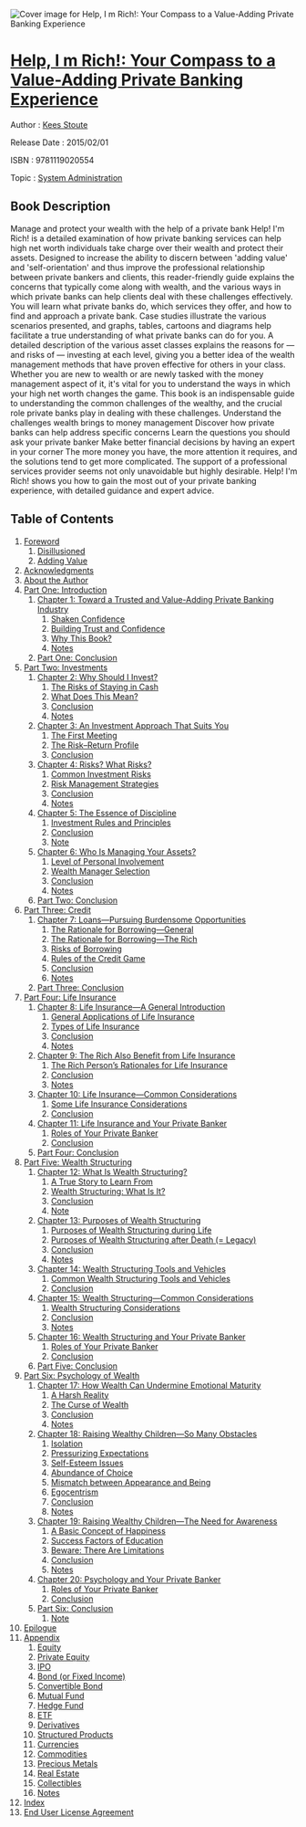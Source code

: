![Cover image for Help, I m Rich!: Your Compass to a Value-Adding Private Banking Experience](https://imgdetail.ebookreading.net/cover/cover/system_admin/EB9781119020554.jpg)

[Help, I m Rich!: Your Compass to a Value-Adding Private Banking Experience](https://ebookreading.net/view/book/Help%2C+I+m+Rich%21%3A+Your+Compass+to+a+Value-Adding+Private+Banking+Experience-EB9781119020554_1.html "Help, I m Rich!: Your Compass to a Value-Adding Private Banking Experience")
====================================================================================================================

Author : [Kees Stoute](https://ebookreading.net/search/author/Kees+Stoute)

Release Date : 2015/02/01

ISBN : 9781119020554

Topic : [System Administration](https://ebookreading.net/search/category/system-administration)

Book Description
-----------------

Manage and protect your wealth with the help of a private bank
Help! I'm Rich! is a detailed examination of how private banking services can help high net worth individuals take charge over their wealth and protect their assets. Designed to increase the ability to discern between 'adding value' and 'self-orientation' and thus improve the professional relationship between private bankers and clients, this reader-friendly guide explains the concerns that typically come along with wealth, and the various ways in which private banks can help clients deal with these challenges effectively. You will learn what private banks do, which services they offer, and how to find and approach a private bank. Case studies illustrate the various scenarios presented, and graphs, tables, cartoons and diagrams help facilitate a true understanding of what private banks can do for you. A detailed description of the various asset classes explains the reasons for — and risks of — investing at each level, giving you a better idea of the wealth management methods that have proven effective for others in your class.
Whether you are new to wealth or are newly tasked with the money management aspect of it, it's vital for you to understand the ways in which your high net worth changes the game. This book is an indispensable guide to understanding the common challenges of the wealthy, and the crucial role private banks play in dealing with these challenges.
Understand the challenges wealth brings to money management
Discover how private banks can help address specific concerns
Learn the questions you should ask your private banker
Make better financial decisions by having an expert in your corner
The more money you have, the more attention it requires, and the solutions tend to get more complicated. The support of a professional services provider seems not only unavoidable but highly desirable. Help! I'm Rich! shows you how to gain the most out of your private banking experience, with detailed guidance and expert advice.
              
Table of Contents
-----------------

1. [Foreword](https://ebookreading.net/view/book/Help%2C+I+m+Rich%21%3A+Your+Compass+to+a+Value-Adding+Private+Banking+Experience-EB9781119020554_5.html)
    1. [Disillusioned](https://ebookreading.net/view/book/Help%2C+I+m+Rich%21%3A+Your+Compass+to+a+Value-Adding+Private+Banking+Experience-EB9781119020554_5.html#f01_1)
    1. [Adding Value](https://ebookreading.net/view/book/Help%2C+I+m+Rich%21%3A+Your+Compass+to+a+Value-Adding+Private+Banking+Experience-EB9781119020554_5.html#f01_2)
1. [Acknowledgments](https://ebookreading.net/view/book/Help%2C+I+m+Rich%21%3A+Your+Compass+to+a+Value-Adding+Private+Banking+Experience-EB9781119020554_6.html)
1. [About the Author](https://ebookreading.net/view/book/Help%2C+I+m+Rich%21%3A+Your+Compass+to+a+Value-Adding+Private+Banking+Experience-EB9781119020554_7.html)
1. [Part One: Introduction](https://ebookreading.net/view/book/Help%2C+I+m+Rich%21%3A+Your+Compass+to+a+Value-Adding+Private+Banking+Experience-EB9781119020554_8.html)
    1. [Chapter 1: Toward a Trusted and Value-Adding Private Banking Industry](https://ebookreading.net/view/book/Help%2C+I+m+Rich%21%3A+Your+Compass+to+a+Value-Adding+Private+Banking+Experience-EB9781119020554_9.html)
        1. [Shaken Confidence](https://ebookreading.net/view/book/Help%2C+I+m+Rich%21%3A+Your+Compass+to+a+Value-Adding+Private+Banking+Experience-EB9781119020554_9.html#c1_1)
        1. [Building Trust and Confidence](https://ebookreading.net/view/book/Help%2C+I+m+Rich%21%3A+Your+Compass+to+a+Value-Adding+Private+Banking+Experience-EB9781119020554_9.html#c1_2)
        1. [Why This Book?](https://ebookreading.net/view/book/Help%2C+I+m+Rich%21%3A+Your+Compass+to+a+Value-Adding+Private+Banking+Experience-EB9781119020554_9.html#c1_3)
        1. [Notes](https://ebookreading.net/view/book/Help%2C+I+m+Rich%21%3A+Your+Compass+to+a+Value-Adding+Private+Banking+Experience-EB9781119020554_9.html#notesSet)
    1. [Part One: Conclusion](https://ebookreading.net/view/book/Help%2C+I+m+Rich%21%3A+Your+Compass+to+a+Value-Adding+Private+Banking+Experience-EB9781119020554_10.html)
1. [Part Two: Investments](https://ebookreading.net/view/book/Help%2C+I+m+Rich%21%3A+Your+Compass+to+a+Value-Adding+Private+Banking+Experience-EB9781119020554_11.html)
    1. [Chapter 2: Why Should I Invest?](https://ebookreading.net/view/book/Help%2C+I+m+Rich%21%3A+Your+Compass+to+a+Value-Adding+Private+Banking+Experience-EB9781119020554_12.html)
        1. [The Risks of Staying in Cash](https://ebookreading.net/view/book/Help%2C+I+m+Rich%21%3A+Your+Compass+to+a+Value-Adding+Private+Banking+Experience-EB9781119020554_12.html#c2_1)
        1. [What Does This Mean?](https://ebookreading.net/view/book/Help%2C+I+m+Rich%21%3A+Your+Compass+to+a+Value-Adding+Private+Banking+Experience-EB9781119020554_12.html#c2_2)
        1. [Conclusion](https://ebookreading.net/view/book/Help%2C+I+m+Rich%21%3A+Your+Compass+to+a+Value-Adding+Private+Banking+Experience-EB9781119020554_12.html#c2_3)
        1. [Notes](https://ebookreading.net/view/book/Help%2C+I+m+Rich%21%3A+Your+Compass+to+a+Value-Adding+Private+Banking+Experience-EB9781119020554_12.html#notesSet)
    1. [Chapter 3: An Investment Approach That Suits You](https://ebookreading.net/view/book/Help%2C+I+m+Rich%21%3A+Your+Compass+to+a+Value-Adding+Private+Banking+Experience-EB9781119020554_13.html)
        1. [The First Meeting](https://ebookreading.net/view/book/Help%2C+I+m+Rich%21%3A+Your+Compass+to+a+Value-Adding+Private+Banking+Experience-EB9781119020554_13.html#c3_1)
        1. [The Risk–Return Profile](https://ebookreading.net/view/book/Help%2C+I+m+Rich%21%3A+Your+Compass+to+a+Value-Adding+Private+Banking+Experience-EB9781119020554_13.html#c3_2)
        1. [Conclusion](https://ebookreading.net/view/book/Help%2C+I+m+Rich%21%3A+Your+Compass+to+a+Value-Adding+Private+Banking+Experience-EB9781119020554_13.html#c3_3)
    1. [Chapter 4: Risks? What Risks?](https://ebookreading.net/view/book/Help%2C+I+m+Rich%21%3A+Your+Compass+to+a+Value-Adding+Private+Banking+Experience-EB9781119020554_14.html)
        1. [Common Investment Risks](https://ebookreading.net/view/book/Help%2C+I+m+Rich%21%3A+Your+Compass+to+a+Value-Adding+Private+Banking+Experience-EB9781119020554_14.html#c4_1)
        1. [Risk Management Strategies](https://ebookreading.net/view/book/Help%2C+I+m+Rich%21%3A+Your+Compass+to+a+Value-Adding+Private+Banking+Experience-EB9781119020554_14.html#c4_2)
        1. [Conclusion](https://ebookreading.net/view/book/Help%2C+I+m+Rich%21%3A+Your+Compass+to+a+Value-Adding+Private+Banking+Experience-EB9781119020554_14.html#c4_3)
        1. [Notes](https://ebookreading.net/view/book/Help%2C+I+m+Rich%21%3A+Your+Compass+to+a+Value-Adding+Private+Banking+Experience-EB9781119020554_14.html#notesSet)
    1. [Chapter 5: The Essence of Discipline](https://ebookreading.net/view/book/Help%2C+I+m+Rich%21%3A+Your+Compass+to+a+Value-Adding+Private+Banking+Experience-EB9781119020554_15.html)
        1. [Investment Rules and Principles](https://ebookreading.net/view/book/Help%2C+I+m+Rich%21%3A+Your+Compass+to+a+Value-Adding+Private+Banking+Experience-EB9781119020554_15.html#c5_1)
        1. [Conclusion](https://ebookreading.net/view/book/Help%2C+I+m+Rich%21%3A+Your+Compass+to+a+Value-Adding+Private+Banking+Experience-EB9781119020554_15.html#c5_2)
        1. [Note](https://ebookreading.net/view/book/Help%2C+I+m+Rich%21%3A+Your+Compass+to+a+Value-Adding+Private+Banking+Experience-EB9781119020554_15.html#notesSet)
    1. [Chapter 6: Who Is Managing Your Assets?](https://ebookreading.net/view/book/Help%2C+I+m+Rich%21%3A+Your+Compass+to+a+Value-Adding+Private+Banking+Experience-EB9781119020554_16.html)
        1. [Level of Personal Involvement](https://ebookreading.net/view/book/Help%2C+I+m+Rich%21%3A+Your+Compass+to+a+Value-Adding+Private+Banking+Experience-EB9781119020554_16.html#c6_2)
        1. [Wealth Manager Selection](https://ebookreading.net/view/book/Help%2C+I+m+Rich%21%3A+Your+Compass+to+a+Value-Adding+Private+Banking+Experience-EB9781119020554_16.html#c6_3)
        1. [Conclusion](https://ebookreading.net/view/book/Help%2C+I+m+Rich%21%3A+Your+Compass+to+a+Value-Adding+Private+Banking+Experience-EB9781119020554_16.html#c6_4)
        1. [Notes](https://ebookreading.net/view/book/Help%2C+I+m+Rich%21%3A+Your+Compass+to+a+Value-Adding+Private+Banking+Experience-EB9781119020554_16.html#notesSet)
    1. [Part Two: Conclusion](https://ebookreading.net/view/book/Help%2C+I+m+Rich%21%3A+Your+Compass+to+a+Value-Adding+Private+Banking+Experience-EB9781119020554_17.html)
1. [Part Three: Credit](https://ebookreading.net/view/book/Help%2C+I+m+Rich%21%3A+Your+Compass+to+a+Value-Adding+Private+Banking+Experience-EB9781119020554_18.html)
    1. [Chapter 7: Loans—Pursuing Burdensome Opportunities](https://ebookreading.net/view/book/Help%2C+I+m+Rich%21%3A+Your+Compass+to+a+Value-Adding+Private+Banking+Experience-EB9781119020554_19.html)
        1. [The Rationale for Borrowing—General](https://ebookreading.net/view/book/Help%2C+I+m+Rich%21%3A+Your+Compass+to+a+Value-Adding+Private+Banking+Experience-EB9781119020554_19.html#c7_1)
        1. [The Rationale for Borrowing—The Rich](https://ebookreading.net/view/book/Help%2C+I+m+Rich%21%3A+Your+Compass+to+a+Value-Adding+Private+Banking+Experience-EB9781119020554_19.html#c7_2)
        1. [Risks of Borrowing](https://ebookreading.net/view/book/Help%2C+I+m+Rich%21%3A+Your+Compass+to+a+Value-Adding+Private+Banking+Experience-EB9781119020554_19.html#c7_3)
        1. [Rules of the Credit Game](https://ebookreading.net/view/book/Help%2C+I+m+Rich%21%3A+Your+Compass+to+a+Value-Adding+Private+Banking+Experience-EB9781119020554_19.html#c7_4)
        1. [Conclusion](https://ebookreading.net/view/book/Help%2C+I+m+Rich%21%3A+Your+Compass+to+a+Value-Adding+Private+Banking+Experience-EB9781119020554_19.html#c7_5)
        1. [Notes](https://ebookreading.net/view/book/Help%2C+I+m+Rich%21%3A+Your+Compass+to+a+Value-Adding+Private+Banking+Experience-EB9781119020554_19.html#notesSet)
    1. [Part Three: Conclusion](https://ebookreading.net/view/book/Help%2C+I+m+Rich%21%3A+Your+Compass+to+a+Value-Adding+Private+Banking+Experience-EB9781119020554_20.html)
1. [Part Four: Life Insurance](https://ebookreading.net/view/book/Help%2C+I+m+Rich%21%3A+Your+Compass+to+a+Value-Adding+Private+Banking+Experience-EB9781119020554_21.html)
    1. [Chapter 8: Life Insurance—A General Introduction](https://ebookreading.net/view/book/Help%2C+I+m+Rich%21%3A+Your+Compass+to+a+Value-Adding+Private+Banking+Experience-EB9781119020554_22.html)
        1. [General Applications of Life Insurance](https://ebookreading.net/view/book/Help%2C+I+m+Rich%21%3A+Your+Compass+to+a+Value-Adding+Private+Banking+Experience-EB9781119020554_22.html#c8_1)
        1. [Types of Life Insurance](https://ebookreading.net/view/book/Help%2C+I+m+Rich%21%3A+Your+Compass+to+a+Value-Adding+Private+Banking+Experience-EB9781119020554_22.html#c8_2)
        1. [Conclusion](https://ebookreading.net/view/book/Help%2C+I+m+Rich%21%3A+Your+Compass+to+a+Value-Adding+Private+Banking+Experience-EB9781119020554_22.html#c8_3)
        1. [Notes](https://ebookreading.net/view/book/Help%2C+I+m+Rich%21%3A+Your+Compass+to+a+Value-Adding+Private+Banking+Experience-EB9781119020554_22.html#notesSet)
    1. [Chapter 9: The Rich Also Benefit from Life Insurance](https://ebookreading.net/view/book/Help%2C+I+m+Rich%21%3A+Your+Compass+to+a+Value-Adding+Private+Banking+Experience-EB9781119020554_23.html)
        1. [The Rich Person’s Rationales for Life Insurance](https://ebookreading.net/view/book/Help%2C+I+m+Rich%21%3A+Your+Compass+to+a+Value-Adding+Private+Banking+Experience-EB9781119020554_23.html#c9_1)
        1. [Conclusion](https://ebookreading.net/view/book/Help%2C+I+m+Rich%21%3A+Your+Compass+to+a+Value-Adding+Private+Banking+Experience-EB9781119020554_23.html#c9_2)
        1. [Notes](https://ebookreading.net/view/book/Help%2C+I+m+Rich%21%3A+Your+Compass+to+a+Value-Adding+Private+Banking+Experience-EB9781119020554_23.html#notesSet)
    1. [Chapter 10: Life Insurance—Common Considerations](https://ebookreading.net/view/book/Help%2C+I+m+Rich%21%3A+Your+Compass+to+a+Value-Adding+Private+Banking+Experience-EB9781119020554_24.html)
        1. [Some Life Insurance Considerations](https://ebookreading.net/view/book/Help%2C+I+m+Rich%21%3A+Your+Compass+to+a+Value-Adding+Private+Banking+Experience-EB9781119020554_24.html#c10_1)
        1. [Conclusion](https://ebookreading.net/view/book/Help%2C+I+m+Rich%21%3A+Your+Compass+to+a+Value-Adding+Private+Banking+Experience-EB9781119020554_24.html#c10_2)
    1. [Chapter 11: Life Insurance and Your Private Banker](https://ebookreading.net/view/book/Help%2C+I+m+Rich%21%3A+Your+Compass+to+a+Value-Adding+Private+Banking+Experience-EB9781119020554_25.html)
        1. [Roles of Your Private Banker](https://ebookreading.net/view/book/Help%2C+I+m+Rich%21%3A+Your+Compass+to+a+Value-Adding+Private+Banking+Experience-EB9781119020554_25.html#c11_1)
        1. [Conclusion](https://ebookreading.net/view/book/Help%2C+I+m+Rich%21%3A+Your+Compass+to+a+Value-Adding+Private+Banking+Experience-EB9781119020554_25.html#c11_2)
    1. [Part Four: Conclusion](https://ebookreading.net/view/book/Help%2C+I+m+Rich%21%3A+Your+Compass+to+a+Value-Adding+Private+Banking+Experience-EB9781119020554_26.html)
1. [Part Five: Wealth Structuring](https://ebookreading.net/view/book/Help%2C+I+m+Rich%21%3A+Your+Compass+to+a+Value-Adding+Private+Banking+Experience-EB9781119020554_27.html)
    1. [Chapter 12: What Is Wealth Structuring?](https://ebookreading.net/view/book/Help%2C+I+m+Rich%21%3A+Your+Compass+to+a+Value-Adding+Private+Banking+Experience-EB9781119020554_28.html)
        1. [A True Story to Learn From](https://ebookreading.net/view/book/Help%2C+I+m+Rich%21%3A+Your+Compass+to+a+Value-Adding+Private+Banking+Experience-EB9781119020554_28.html#c12_1)
        1. [Wealth Structuring: What Is It?](https://ebookreading.net/view/book/Help%2C+I+m+Rich%21%3A+Your+Compass+to+a+Value-Adding+Private+Banking+Experience-EB9781119020554_28.html#c12_2)
        1. [Conclusion](https://ebookreading.net/view/book/Help%2C+I+m+Rich%21%3A+Your+Compass+to+a+Value-Adding+Private+Banking+Experience-EB9781119020554_28.html#c12_3)
        1. [Note](https://ebookreading.net/view/book/Help%2C+I+m+Rich%21%3A+Your+Compass+to+a+Value-Adding+Private+Banking+Experience-EB9781119020554_28.html#notesSet)
    1. [Chapter 13: Purposes of Wealth Structuring](https://ebookreading.net/view/book/Help%2C+I+m+Rich%21%3A+Your+Compass+to+a+Value-Adding+Private+Banking+Experience-EB9781119020554_29.html)
        1. [Purposes of Wealth Structuring during Life](https://ebookreading.net/view/book/Help%2C+I+m+Rich%21%3A+Your+Compass+to+a+Value-Adding+Private+Banking+Experience-EB9781119020554_29.html#c13_1)
        1. [Purposes of Wealth Structuring after Death (= Legacy)](https://ebookreading.net/view/book/Help%2C+I+m+Rich%21%3A+Your+Compass+to+a+Value-Adding+Private+Banking+Experience-EB9781119020554_29.html#c13_2)
        1. [Conclusion](https://ebookreading.net/view/book/Help%2C+I+m+Rich%21%3A+Your+Compass+to+a+Value-Adding+Private+Banking+Experience-EB9781119020554_29.html#c13_3)
        1. [Notes](https://ebookreading.net/view/book/Help%2C+I+m+Rich%21%3A+Your+Compass+to+a+Value-Adding+Private+Banking+Experience-EB9781119020554_29.html#notesSet)
    1. [Chapter 14: Wealth Structuring Tools and Vehicles](https://ebookreading.net/view/book/Help%2C+I+m+Rich%21%3A+Your+Compass+to+a+Value-Adding+Private+Banking+Experience-EB9781119020554_30.html)
        1. [Common Wealth Structuring Tools and Vehicles](https://ebookreading.net/view/book/Help%2C+I+m+Rich%21%3A+Your+Compass+to+a+Value-Adding+Private+Banking+Experience-EB9781119020554_30.html#c14_1)
        1. [Conclusion](https://ebookreading.net/view/book/Help%2C+I+m+Rich%21%3A+Your+Compass+to+a+Value-Adding+Private+Banking+Experience-EB9781119020554_30.html#c14_2)
    1. [Chapter 15: Wealth Structuring—Common Considerations](https://ebookreading.net/view/book/Help%2C+I+m+Rich%21%3A+Your+Compass+to+a+Value-Adding+Private+Banking+Experience-EB9781119020554_31.html)
        1. [Wealth Structuring Considerations](https://ebookreading.net/view/book/Help%2C+I+m+Rich%21%3A+Your+Compass+to+a+Value-Adding+Private+Banking+Experience-EB9781119020554_31.html#c15_1)
        1. [Conclusion](https://ebookreading.net/view/book/Help%2C+I+m+Rich%21%3A+Your+Compass+to+a+Value-Adding+Private+Banking+Experience-EB9781119020554_31.html#c15_2)
        1. [Notes](https://ebookreading.net/view/book/Help%2C+I+m+Rich%21%3A+Your+Compass+to+a+Value-Adding+Private+Banking+Experience-EB9781119020554_31.html#notesSet)
    1. [Chapter 16: Wealth Structuring and Your Private Banker](https://ebookreading.net/view/book/Help%2C+I+m+Rich%21%3A+Your+Compass+to+a+Value-Adding+Private+Banking+Experience-EB9781119020554_32.html)
        1. [Roles of Your Private Banker](https://ebookreading.net/view/book/Help%2C+I+m+Rich%21%3A+Your+Compass+to+a+Value-Adding+Private+Banking+Experience-EB9781119020554_32.html#c16_1)
        1. [Conclusion](https://ebookreading.net/view/book/Help%2C+I+m+Rich%21%3A+Your+Compass+to+a+Value-Adding+Private+Banking+Experience-EB9781119020554_32.html#c16_2)
    1. [Part Five: Conclusion](https://ebookreading.net/view/book/Help%2C+I+m+Rich%21%3A+Your+Compass+to+a+Value-Adding+Private+Banking+Experience-EB9781119020554_33.html)
1. [Part Six: Psychology of Wealth](https://ebookreading.net/view/book/Help%2C+I+m+Rich%21%3A+Your+Compass+to+a+Value-Adding+Private+Banking+Experience-EB9781119020554_34.html)
    1. [Chapter 17: How Wealth Can Undermine Emotional Maturity](https://ebookreading.net/view/book/Help%2C+I+m+Rich%21%3A+Your+Compass+to+a+Value-Adding+Private+Banking+Experience-EB9781119020554_35.html)
        1. [A Harsh Reality](https://ebookreading.net/view/book/Help%2C+I+m+Rich%21%3A+Your+Compass+to+a+Value-Adding+Private+Banking+Experience-EB9781119020554_35.html#c17_1)
        1. [The Curse of Wealth](https://ebookreading.net/view/book/Help%2C+I+m+Rich%21%3A+Your+Compass+to+a+Value-Adding+Private+Banking+Experience-EB9781119020554_35.html#c17_2)
        1. [Conclusion](https://ebookreading.net/view/book/Help%2C+I+m+Rich%21%3A+Your+Compass+to+a+Value-Adding+Private+Banking+Experience-EB9781119020554_35.html#c17_3)
        1. [Notes](https://ebookreading.net/view/book/Help%2C+I+m+Rich%21%3A+Your+Compass+to+a+Value-Adding+Private+Banking+Experience-EB9781119020554_35.html#notesSet)
    1. [Chapter 18: Raising Wealthy Children—So Many Obstacles](https://ebookreading.net/view/book/Help%2C+I+m+Rich%21%3A+Your+Compass+to+a+Value-Adding+Private+Banking+Experience-EB9781119020554_36.html)
        1. [Isolation](https://ebookreading.net/view/book/Help%2C+I+m+Rich%21%3A+Your+Compass+to+a+Value-Adding+Private+Banking+Experience-EB9781119020554_36.html#c18_2)
        1. [Pressurizing Expectations](https://ebookreading.net/view/book/Help%2C+I+m+Rich%21%3A+Your+Compass+to+a+Value-Adding+Private+Banking+Experience-EB9781119020554_36.html#c18_3)
        1. [Self-Esteem Issues](https://ebookreading.net/view/book/Help%2C+I+m+Rich%21%3A+Your+Compass+to+a+Value-Adding+Private+Banking+Experience-EB9781119020554_36.html#c18_4)
        1. [Abundance of Choice](https://ebookreading.net/view/book/Help%2C+I+m+Rich%21%3A+Your+Compass+to+a+Value-Adding+Private+Banking+Experience-EB9781119020554_36.html#c18_5)
        1. [Mismatch between Appearance and Being](https://ebookreading.net/view/book/Help%2C+I+m+Rich%21%3A+Your+Compass+to+a+Value-Adding+Private+Banking+Experience-EB9781119020554_36.html#c18_6)
        1. [Egocentrism](https://ebookreading.net/view/book/Help%2C+I+m+Rich%21%3A+Your+Compass+to+a+Value-Adding+Private+Banking+Experience-EB9781119020554_36.html#c18_7)
        1. [Conclusion](https://ebookreading.net/view/book/Help%2C+I+m+Rich%21%3A+Your+Compass+to+a+Value-Adding+Private+Banking+Experience-EB9781119020554_36.html#c18_8)
        1. [Notes](https://ebookreading.net/view/book/Help%2C+I+m+Rich%21%3A+Your+Compass+to+a+Value-Adding+Private+Banking+Experience-EB9781119020554_36.html#notesSet)
    1. [Chapter 19: Raising Wealthy Children—The Need for Awareness](https://ebookreading.net/view/book/Help%2C+I+m+Rich%21%3A+Your+Compass+to+a+Value-Adding+Private+Banking+Experience-EB9781119020554_37.html)
        1. [A Basic Concept of Happiness](https://ebookreading.net/view/book/Help%2C+I+m+Rich%21%3A+Your+Compass+to+a+Value-Adding+Private+Banking+Experience-EB9781119020554_37.html#c19_1)
        1. [Success Factors of Education](https://ebookreading.net/view/book/Help%2C+I+m+Rich%21%3A+Your+Compass+to+a+Value-Adding+Private+Banking+Experience-EB9781119020554_37.html#c19_2)
        1. [Beware: There Are Limitations](https://ebookreading.net/view/book/Help%2C+I+m+Rich%21%3A+Your+Compass+to+a+Value-Adding+Private+Banking+Experience-EB9781119020554_37.html#c19_3)
        1. [Conclusion](https://ebookreading.net/view/book/Help%2C+I+m+Rich%21%3A+Your+Compass+to+a+Value-Adding+Private+Banking+Experience-EB9781119020554_37.html#c19_4)
        1. [Notes](https://ebookreading.net/view/book/Help%2C+I+m+Rich%21%3A+Your+Compass+to+a+Value-Adding+Private+Banking+Experience-EB9781119020554_37.html#notesSet)
    1. [Chapter 20: Psychology and Your Private Banker](https://ebookreading.net/view/book/Help%2C+I+m+Rich%21%3A+Your+Compass+to+a+Value-Adding+Private+Banking+Experience-EB9781119020554_38.html)
        1. [Roles of Your Private Banker](https://ebookreading.net/view/book/Help%2C+I+m+Rich%21%3A+Your+Compass+to+a+Value-Adding+Private+Banking+Experience-EB9781119020554_38.html#c20_1)
        1. [Conclusion](https://ebookreading.net/view/book/Help%2C+I+m+Rich%21%3A+Your+Compass+to+a+Value-Adding+Private+Banking+Experience-EB9781119020554_38.html#c20_2)
    1. [Part Six: Conclusion](https://ebookreading.net/view/book/Help%2C+I+m+Rich%21%3A+Your+Compass+to+a+Value-Adding+Private+Banking+Experience-EB9781119020554_39.html)
        1. [Note](https://ebookreading.net/view/book/Help%2C+I+m+Rich%21%3A+Your+Compass+to+a+Value-Adding+Private+Banking+Experience-EB9781119020554_39.html#notesSet)
1. [Epilogue](https://ebookreading.net/view/book/Help%2C+I+m+Rich%21%3A+Your+Compass+to+a+Value-Adding+Private+Banking+Experience-EB9781119020554_40.html)
1. [Appendix](https://ebookreading.net/view/book/Help%2C+I+m+Rich%21%3A+Your+Compass+to+a+Value-Adding+Private+Banking+Experience-EB9781119020554_41.html)
    1. [Equity](https://ebookreading.net/view/book/Help%2C+I+m+Rich%21%3A+Your+Compass+to+a+Value-Adding+Private+Banking+Experience-EB9781119020554_41.html#app1_1)
    1. [Private Equity](https://ebookreading.net/view/book/Help%2C+I+m+Rich%21%3A+Your+Compass+to+a+Value-Adding+Private+Banking+Experience-EB9781119020554_41.html#app1_2)
    1. [IPO](https://ebookreading.net/view/book/Help%2C+I+m+Rich%21%3A+Your+Compass+to+a+Value-Adding+Private+Banking+Experience-EB9781119020554_41.html#app1_3)
    1. [Bond (or Fixed Income)](https://ebookreading.net/view/book/Help%2C+I+m+Rich%21%3A+Your+Compass+to+a+Value-Adding+Private+Banking+Experience-EB9781119020554_41.html#app1_4)
    1. [Convertible Bond](https://ebookreading.net/view/book/Help%2C+I+m+Rich%21%3A+Your+Compass+to+a+Value-Adding+Private+Banking+Experience-EB9781119020554_41.html#app1_5)
    1. [Mutual Fund](https://ebookreading.net/view/book/Help%2C+I+m+Rich%21%3A+Your+Compass+to+a+Value-Adding+Private+Banking+Experience-EB9781119020554_41.html#app1_6)
    1. [Hedge Fund](https://ebookreading.net/view/book/Help%2C+I+m+Rich%21%3A+Your+Compass+to+a+Value-Adding+Private+Banking+Experience-EB9781119020554_41.html#app1_7)
    1. [ETF](https://ebookreading.net/view/book/Help%2C+I+m+Rich%21%3A+Your+Compass+to+a+Value-Adding+Private+Banking+Experience-EB9781119020554_41.html#app1_8)
    1. [Derivatives](https://ebookreading.net/view/book/Help%2C+I+m+Rich%21%3A+Your+Compass+to+a+Value-Adding+Private+Banking+Experience-EB9781119020554_41.html#app1_9)
    1. [Structured Products](https://ebookreading.net/view/book/Help%2C+I+m+Rich%21%3A+Your+Compass+to+a+Value-Adding+Private+Banking+Experience-EB9781119020554_41.html#app1_10)
    1. [Currencies](https://ebookreading.net/view/book/Help%2C+I+m+Rich%21%3A+Your+Compass+to+a+Value-Adding+Private+Banking+Experience-EB9781119020554_41.html#app1_11)
    1. [Commodities](https://ebookreading.net/view/book/Help%2C+I+m+Rich%21%3A+Your+Compass+to+a+Value-Adding+Private+Banking+Experience-EB9781119020554_41.html#app1_12)
    1. [Precious Metals](https://ebookreading.net/view/book/Help%2C+I+m+Rich%21%3A+Your+Compass+to+a+Value-Adding+Private+Banking+Experience-EB9781119020554_41.html#app1_13)
    1. [Real Estate](https://ebookreading.net/view/book/Help%2C+I+m+Rich%21%3A+Your+Compass+to+a+Value-Adding+Private+Banking+Experience-EB9781119020554_41.html#app1_14)
    1. [Collectibles](https://ebookreading.net/view/book/Help%2C+I+m+Rich%21%3A+Your+Compass+to+a+Value-Adding+Private+Banking+Experience-EB9781119020554_41.html#app1_15)
    1. [Notes](https://ebookreading.net/view/book/Help%2C+I+m+Rich%21%3A+Your+Compass+to+a+Value-Adding+Private+Banking+Experience-EB9781119020554_41.html#notesSet)
1. [Index](https://ebookreading.net/view/book/Help%2C+I+m+Rich%21%3A+Your+Compass+to+a+Value-Adding+Private+Banking+Experience-EB9781119020554_42.html)
1. [End User License Agreement](https://ebookreading.net/view/book/Help%2C+I+m+Rich%21%3A+Your+Compass+to+a+Value-Adding+Private+Banking+Experience-EB9781119020554_43.html)

